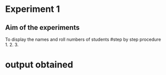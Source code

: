 # Experiment 1
## Aim of the experiments
To display the names and roll numbers of students
#step by step procedure
1.
2.
3.
# output obtained
